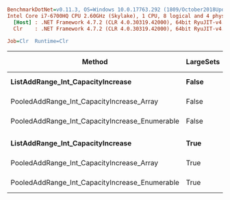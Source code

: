 ``` ini

BenchmarkDotNet=v0.11.3, OS=Windows 10.0.17763.292 (1809/October2018Update/Redstone5)
Intel Core i7-6700HQ CPU 2.60GHz (Skylake), 1 CPU, 8 logical and 4 physical cores
  [Host] : .NET Framework 4.7.2 (CLR 4.0.30319.42000), 64bit RyuJIT-v4.7.3324.0
  Clr    : .NET Framework 4.7.2 (CLR 4.0.30319.42000), 64bit RyuJIT-v4.7.3324.0

Job=Clr  Runtime=Clr  

```
|                                         Method | LargeSets |       Mean |     Error |    StdDev | Ratio | Gen 0/1k Op | Gen 1/1k Op | Gen 2/1k Op | Allocated Memory/Op |
|----------------------------------------------- |---------- |-----------:|----------:|----------:|------:|------------:|------------:|------------:|--------------------:|
|              **ListAddRange_Int_CapacityIncrease** |     **False** | **2,030.1 us** | **4.6662 us** | **4.1364 us** |  **1.00** |    **796.8750** |    **597.6563** |    **597.6563** |           **3713614 B** |
|      PooledAddRange_Int_CapacityIncrease_Array |     False | 1,020.6 us | 2.9588 us | 2.6229 us |  0.50 |           - |           - |           - |                64 B |
| PooledAddRange_Int_CapacityIncrease_Enumerable |     False | 1,348.0 us | 5.4209 us | 5.0707 us |  0.66 |           - |           - |           - |                64 B |
|                                                |           |            |           |           |       |             |             |             |                     |
|              **ListAddRange_Int_CapacityIncrease** |      **True** |   **600.1 us** | **9.8569 us** | **8.2309 us** |  **1.00** |    **827.1484** |    **579.1016** |    **538.0859** |           **3204328 B** |
|      PooledAddRange_Int_CapacityIncrease_Array |      True |   484.5 us | 1.4093 us | 1.2493 us |  0.81 |           - |           - |           - |                60 B |
| PooledAddRange_Int_CapacityIncrease_Enumerable |      True |   471.5 us | 0.7851 us | 0.7344 us |  0.79 |           - |           - |           - |                60 B |
